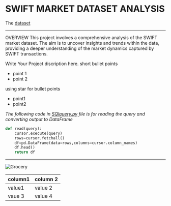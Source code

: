 # SWIFT MARKET DATASET ANALYSIS

The [dataset](https://github.com/DhruvTokas112/Sales-project/blob/main/SwiftMarket-data.sql)

---
OVERVIEW
This project involves a comprehensive analysis of the SWIFT market dataset. The aim is to uncover insights and trends within the data, providing a deeper understanding of the market dynamics captured by SWIFT transactions.

Write Your Project discription here.
short bullet points
- point 1
- point 2

using star for bullet points
* point1
* point2

_The following code in [SQlquery.py](https://github.com/DhruvTokas112/Sales-project/blob/main/SQLquery.py) file is for reading the query and converting output to DataFrame_
```python
def read(query):
    cursor.execute(query)
    rows=cursor.fetchall()
    df=pd.DataFrame(data=rows,columns=cursor.column_names)
    df.head()
    return df
```
***
![Grocery](https://5.imimg.com/data5/KQ/LQ/VE/SELLER-14757215/shopping-mall-construction.jpg)

| column1 | column 2|
|---------|---------|
| value1  | value 2 |
| vaue 3  | value 4 |


